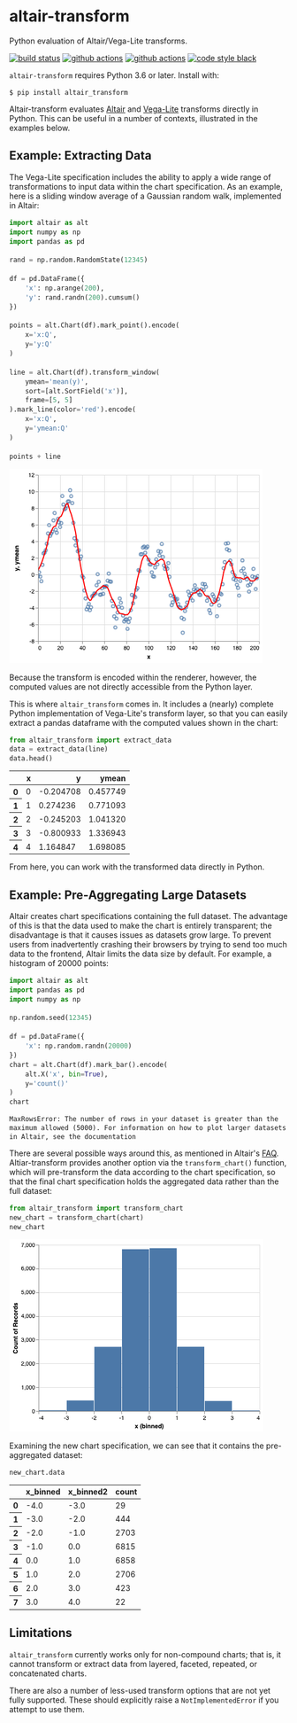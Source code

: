# altair-transform

Python evaluation of Altair/Vega-Lite transforms.

[![build status](http://img.shields.io/travis/altair-viz/altair-transform/master.svg)](https://travis-ci.org/altair-viz/altair-transform)
[![github actions](https://github.com/altair-viz/altair-transform/workflows/build/badge.svg)](https://github.com/altair-viz/altair-transform/actions?query=workflow%3Abuild)
[![github actions](https://github.com/altair-viz/altair-transform/workflows/lint/badge.svg)](https://github.com/altair-viz/altair-transform/actions?query=workflow%lint)
[![code style black](https://img.shields.io/badge/code%20style-black-000000.svg)](https://github.com/psf/black)

``altair-transform`` requires Python 3.6 or later. Install with:

    $ pip install altair_transform

Altair-transform evaluates [Altair](http://altair-viz.github.io) and [Vega-Lite](http://vega.github.io/vega-lite)
transforms directly in Python. This can be useful in a number of contexts, illustrated in the examples below.

## Example: Extracting Data

The Vega-Lite specification includes the ability to apply a
wide range of transformations to input data within the chart
specification. As an example, here is a sliding window average
of a Gaussian random walk, implemented in Altair:

```python
import altair as alt
import numpy as np
import pandas as pd

rand = np.random.RandomState(12345)

df = pd.DataFrame({
    'x': np.arange(200),
    'y': rand.randn(200).cumsum()
})

points = alt.Chart(df).mark_point().encode(
    x='x:Q',
    y='y:Q'
)

line = alt.Chart(df).transform_window(
    ymean='mean(y)',
    sort=[alt.SortField('x')],
    frame=[5, 5]
).mark_line(color='red').encode(
    x='x:Q',
    y='ymean:Q'
)

points + line
```
![Altair Visualization](https://raw.githubusercontent.com/altair-viz/altair-transform/master/images/random_walk.png)

Because the transform is encoded within the renderer, however, the
computed values are not directly accessible from the Python layer.

This is where ``altair_transform`` comes in. It includes a (nearly)
complete Python implementation of Vega-Lite's transform layer, so
that you can easily extract a pandas dataframe with the computed
values shown in the chart:

```python
from altair_transform import extract_data
data = extract_data(line)
data.head()
```
<table border="0" class="dataframe">
  <thead>
    <tr style="text-align: right;">
      <th></th>
      <th>x</th>
      <th>y</th>
      <th>ymean</th>
    </tr>
  </thead>
  <tbody>
    <tr>
      <th>0</th>
      <td>0</td>
      <td>-0.204708</td>
      <td>0.457749</td>
    </tr>
    <tr>
      <th>1</th>
      <td>1</td>
      <td>0.274236</td>
      <td>0.771093</td>
    </tr>
    <tr>
      <th>2</th>
      <td>2</td>
      <td>-0.245203</td>
      <td>1.041320</td>
    </tr>
    <tr>
      <th>3</th>
      <td>3</td>
      <td>-0.800933</td>
      <td>1.336943</td>
    </tr>
    <tr>
      <th>4</th>
      <td>4</td>
      <td>1.164847</td>
      <td>1.698085</td>
    </tr>
  </tbody>
</table>

From here, you can work with the transformed data directly
in Python.

## Example: Pre-Aggregating Large Datasets

Altair creates chart specifications containing the full dataset.
The advantage of this is that the data used to make the chart is entirely transparent; the disadvantage is that it causes issues as datasets grow large.
To prevent users from inadvertently crashing their browsers by trying to send too much data to the frontend, Altair limits the data size by default.
For example, a histogram of 20000 points:

```python
import altair as alt
import pandas as pd
import numpy as np

np.random.seed(12345)

df = pd.DataFrame({
    'x': np.random.randn(20000)
})
chart = alt.Chart(df).mark_bar().encode(
    alt.X('x', bin=True),
    y='count()'
)
chart
```
```pyerr
MaxRowsError: The number of rows in your dataset is greater than the maximum allowed (5000). For information on how to plot larger datasets in Altair, see the documentation
```
There are several possible ways around this, as mentioned in Altair's [FAQ](https://altair-viz.github.io/user_guide/faq.html#maxrowserror-how-can-i-plot-large-datasets).
Altiar-transform provides another option via the ``transform_chart()`` function, which will pre-transform the data according to the chart specification, so that the final chart specification holds the aggregated data rather than the full dataset:
```python
from altair_transform import transform_chart
new_chart = transform_chart(chart)
new_chart
```
![Altair Visualization](https://raw.githubusercontent.com/altair-viz/altair-transform/master/images/histogram.png)

Examining the new chart specification, we can see that it contains the pre-aggregated dataset:
```python
new_chart.data
```
<table border="0" class="dataframe">
  <thead>
    <tr style="text-align: right;">
      <th></th>
      <th>x_binned</th>
      <th>x_binned2</th>
      <th>count</th>
    </tr>
  </thead>
  <tbody>
    <tr>
      <th>0</th>
      <td>-4.0</td>
      <td>-3.0</td>
      <td>29</td>
    </tr>
    <tr>
      <th>1</th>
      <td>-3.0</td>
      <td>-2.0</td>
      <td>444</td>
    </tr>
    <tr>
      <th>2</th>
      <td>-2.0</td>
      <td>-1.0</td>
      <td>2703</td>
    </tr>
    <tr>
      <th>3</th>
      <td>-1.0</td>
      <td>0.0</td>
      <td>6815</td>
    </tr>
    <tr>
      <th>4</th>
      <td>0.0</td>
      <td>1.0</td>
      <td>6858</td>
    </tr>
    <tr>
      <th>5</th>
      <td>1.0</td>
      <td>2.0</td>
      <td>2706</td>
    </tr>
    <tr>
      <th>6</th>
      <td>2.0</td>
      <td>3.0</td>
      <td>423</td>
    </tr>
    <tr>
      <th>7</th>
      <td>3.0</td>
      <td>4.0</td>
      <td>22</td>
    </tr>
  </tbody>
</table>

## Limitations

``altair_transform`` currently works only for non-compound charts; that is, it cannot transform or extract data from layered, faceted, repeated, or concatenated charts.

There are also a number of less-used transform options that are not yet fully supported. These should explicitly raise a ``NotImplementedError`` if you attempt to use them.
